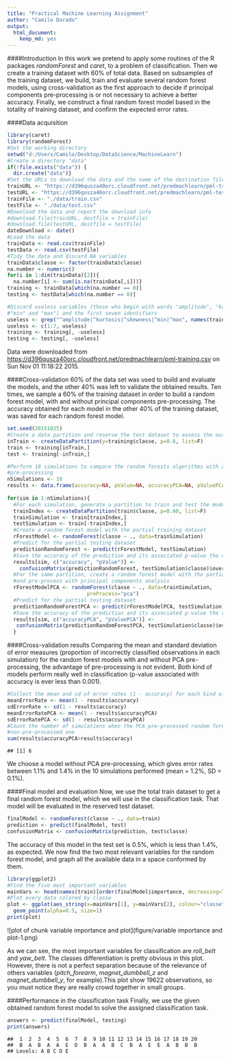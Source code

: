 ```yaml
---
title: "Practical Machine Learning Assignment"
author: "Camilo Dorado"
output:
  html_document:
    keep_md: yes
---
```


####Introduction
In this work we pretend to apply some routines of the R packages _randomForest_ and _caret_, to a problem of classification. Then we create a training dataset with 60% of total data. Based on subsamples of the training dataset, we build, train and evaluate several random forest models, using cross-validation as the first approach to decide if principal components pre-processing is or not necessary to achieve a better accuracy. Finally, we construct a final random forest model based in the totality of training dataset, and confirm the expected error rates.

####Data acquisition

```r
library(caret)
library(randomForest)
#Set the working directory
setwd("d:/Users/Camilo/Desktop/DataScience/MachineLearn")
#Create a directory "data"
if(!file.exists("data")) {
  dir.create("data")}
#Set the URLs to download the data and the name of the destination file
trainURL <- "https://d396qusza40orc.cloudfront.net/predmachlearn/pml-training.csv"
testURL <- "https://d396qusza40orc.cloudfront.net/predmachlearn/pml-testing.csv"
trainFile <- "./data/train.csv"
testFile <- "./data/test.csv"
#Download the data and report the download info
#download.file(trainURL, destfile = trainFile)
#download.file(testURL, destfile = testFile)
dateDownload <- date()
#Load the data
trainData <- read.csv(trainFile)
testData <- read.csv(testFile)
#Tidy the data and discard NA variables
trainData$classe <- factor(trainData$classe)
na.number <- numeric()
for(i in 1:dim(trainData)[2]){
  na.number[i] <- sum(is.na(trainData[,i]))}
training <- trainData[which(na.number == 0)]
testing <- testData[which(na.number == 0)]

#Discard useless variables (those who begin with words "amplitude", "kurtosis", "skewness",
#"min" and "max") and the first seven identifiers
useless <- grep("^amplitude|^kurtosis|^skewness|^min|^max", names(training), value=F)
useless <- c(1:7, useless)
training <- training[, -useless]
testing <- testing[, -useless]
```
Data were downloaded from https://d396qusza40orc.cloudfront.net/predmachlearn/pml-training.csv on Sun Nov 01 11:18:22 2015. 

####Cross-validation
60% of the data set was used to build and evaluate the models, and the other 40% was left to validate the obtained results. Ten times, we sample a 60% of the training dataset in order to build a random forest model, with and without principal components pre-processing. The accuracy obtained for each model in the other 40% of the training dataset, was saved for each random forest model.


```r
set.seed(20151025)
#Create a data partition and reserve the test dataset to assess the out-of-bag error
inTrain <- createDataPartition(y=training$classe, p=0.6, list=F)
train <- training[inTrain,]
test <- training[-inTrain,]

#Perform 10 simulations to compare the random forests algorithms with and without PCA
#pre-processing
nSimulations <- 10
results <- data.frame(accuracy=NA, pValue=NA, accuracyPCA=NA, pValuePCA=NA)
 
for(sim in 1:nSimulations){
  #For each simulation, generate a partition to train and test the models
  trainIndex <- createDataPartition(train$classe, p=0.60, list=F)
  trainSimulation <- train[trainIndex,]
  testSimulation <- train[-trainIndex,]
  #Create a random forest model with the partial training dataset
  rForestModel <- randomForest(classe ~ ., data=trainSimulation)
  #Predict for the partial testing dataset
  predictionRandomForest <- predict(rForestModel, testSimulation)
  #Save the accuracy of the prediction and its associated p-value the results dataframe
  results[sim, c("accuracy", "pValue")] <- 
    confusionMatrix(predictionRandomForest, testSimulation$classe)$overall[c(1, 6)]
  #For the same partition, create a random forest model with the partial training dataset
  #and pre-process with principal components analysis
  rForestModelPCA <- randomForest(classe ~ ., data=trainSimulation, 
                          preProcess="pca")
  #Predict for the partial testing dataset
  predictionRandomForestPCA <- predict(rForestModelPCA, testSimulation)
  #Save the accuracy of the prediction and its associated p-value the results dataframe
  results[sim, c("accuracyPCA", "pValuePCA")] <- 
   confusionMatrix(predictionRandomForestPCA, testSimulation$classe)$overall[c(1, 6)]
  }
```

####Cross-validation results
Comparing the mean and standard deviation of error measures (proportion of incorrectly classified observations in each simulation) for the random forest models with and without PCA pre-processing, the advantage of pre-processing is not evident. Both kind of models perform really well in classification (p-value associated with accuracy is ever less than 0.001).


```r
#Collect the mean and sd of error rates (1 - accuracy) for each kind of model
meanErrorRate <- mean(1 - results$accuracy)
sdErrorRate <- sd(1 - results$accuracy)
meanErrorRatePCA <- mean(1 - results$accuracyPCA)
sdErrorRatePCA <- sd(1 - results$accuracyPCA)
#Count the number of simulations when the PCA pre-processed random forest outperform the
#non-pre-processed one
sum(results$accuracyPCA>results$accuracy)
```

```
## [1] 6
```
We choose a model without PCA pre-processing, which gives error rates between 1.1% and 1.4% in the 10 simulations performed (mean = 1.2%, SD = 0.1%).

####Final model and evaluation
Now, we use the total train dataset to get a final random forest model, which we will use in the classification task. That model will be evaluated in the reserved test dataset.

```r
finalModel <- randomForest(classe ~ ., data=train)
prediction <- predict(finalModel, test)
confusionMatrix <- confusionMatrix(prediction, test$classe)
```
The accuracy of this model in the test set is 0.5%, which is less than 1.4%, as expected.
We now find the two most relevant variables for the random forest model, and graph all the available data in a space conformed by them.


```r
library(ggplot2)
#Find the five most important variables
mainVars <- head(names(train)[order(finalModel$importance, decreasing=TRUE)], 5)
#Plot every data colored by classe
plot <- ggplot(aes_string(x=mainVars[1], y=mainVars[2], colour="classe"), data=training) +
  geom_point(alpha=0.5, size=1)
print(plot)
```

![plot of chunk variable importance and plot](figure/variable importance and plot-1.png) 

As we can see, the most important variables for classification are *roll_belt* and *yaw_belt*. The classes differentiation is pretty obvious in this plot. However, there is not a perfect separation because of the relevance of others variables (*pitch_forearm*, *magnet_dumbbell_z* and *magnet_dumbbell_y*, for example).This plot show 19622 observations, so you must notice they are really crowd together in small groups.

####Performance in the classification task
Finally, we use the given obtained random forest model to solve the assigned classification task.

```r
answers <- predict(finalModel, testing)
print(answers)
```

```
##  1  2  3  4  5  6  7  8  9 10 11 12 13 14 15 16 17 18 19 20 
##  B  A  B  A  A  E  D  B  A  A  B  C  B  A  E  E  A  B  B  B 
## Levels: A B C D E
```
